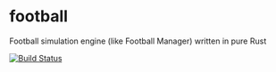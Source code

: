 # football
Football simulation engine (like Football Manager) written in pure Rust

[![Build Status](https://11acb9fc8731.ngrok.io/api/badges/ZaoIsmael/football/status.svg)](https://11acb9fc8731.ngrok.io/ZaoIsmael/football)
